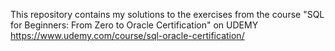 This repository contains my solutions to the exercises from the course "SQL for Beginners: From Zero to Oracle Certification" on UDEMY https://www.udemy.com/course/sql-oracle-certification/
